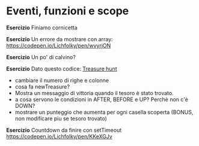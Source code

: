 # Eventi, funzioni e scope
**Esercizio**
Finiamo cornicetta

**Esercizio**
Un errore da mostrare con array:
https://codepen.io/Lichfolky/pen/wvyrjON

**Esercizio**
Un po' di calvino?

**Esercizio**
Dato questo codice:
[Treasure hunt](https://codepen.io/Lichfolky/pen/GRGQazY)

- cambiare il numero di righe e colonne
- cosa fa newTreasure?
- Mostra un messaggio di vittoria quando il tesoro è stato trovato.
- a cosa servono le condizioni in AFTER, BEFORE e UP? Perchè non c'è DOWN?
- mostrare un punteggio che aumenta per ogni casella scoperta (BONUS, non modificare piu se tesoro trovato)

**Esercizio**
Countdown da finire con setTimeout
https://codepen.io/Lichfolky/pen/KKeXGJv